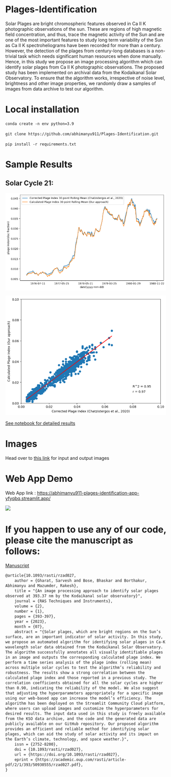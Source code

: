 # Plages-Identification

Solar Plages are bright chromospheric features observed in Ca II K photographic observations of the sun. These are regions of high magnetic field concentration, and thus, trace the magnetic activity of the Sun and are one of the most important features to study long term variability of the Sun as Ca II K spectroheliograms have been recorded for more than a century. However, the detection of the plages from century-long databases is a non-trivial task which needs significant human resources when done manually. Hence, in this study we propose an image processing algorithm which can identify solar plages from Ca II K photographic observations. The proposed study has been implemented on archival data from the Kodaikanal Solar Observatory. To ensure that the algorithm works, irrespective of noise level, brightness and other image properties, we randomly draw a samples of images from data archive to test our algorithm.

# Local installation

```
conda create -n env python=3.9

git clone https://github.com/abhimanyu911/Plages-Identification.git

pip install -r requirements.txt
```


# Sample Results


## Solar Cycle 21:


![](./time_series_21.png)


![](./scatter_21.png)


[See notebook for detailed results](./demo.ipynb)


# Images

Head over to [this link](https://drive.google.com/drive/folders/1nMKew8hG8Eo6Ej1jSz7uSgyiW4C4AzGK?usp=share_link) for input and output images


# Web App Demo


Web App link : https://abhimanyu911-plages-identification-app-yfyqbq.streamlit.app/


![](./demo.gif)


# If you happen to use any of our code, please cite the manuscript as follows:


[Manuscript](https://academic.oup.com/rasti/article/2/1/393/7223482)


```
@article{10.1093/rasti/rzad027,
    author = {Gharat, Sarvesh and Bose, Bhaskar and Borthakur, Abhimanyu and Mazumder, Rakesh},
    title = "{An image processing approach to identify solar plages observed at 393.37 nm by the Kodaikanal solar observatory}",
    journal = {RAS Techniques and Instruments},
    volume = {2},
    number = {1},
    pages = {393-397},
    year = {2023},
    month = {07},
    abstract = "{Solar plages, which are bright regions on the Sun’s surface, are an important indicator of solar activity. In this study, we propose an automated algorithm for identifying solar plages in Ca-K wavelength solar data obtained from the Kodaikanal Solar Observatory. The algorithm successfully annotates all visually identifiable plages in an image and outputs the corresponding calculated plage index. We perform a time series analysis of the plage index (rolling mean) across multiple solar cycles to test the algorithm’s reliability and robustness. The results show a strong correlation between the calculated plage index and those reported in a previous study. The correlation coefficients obtained for all the solar cycles are higher than 0.90, indicating the reliability of the model. We also suggest that adjusting the hyperparameters appropriately for a specific image using our web-based app can increase the model’s efficiency. The algorithm has been deployed on the Streamlit Community Cloud platform, where users can upload images and customize the hyperparameters for desired results. The input data used in this study is freely available from the KSO data archive, and the code and the generated data are publicly available on our GitHub repository. Our proposed algorithm provides an efficient and reliable method for identifying solar plages, which can aid the study of solar activity and its impact on the Earth’s climate, technology, and space weather.}",
    issn = {2752-8200},
    doi = {10.1093/rasti/rzad027},
    url = {https://doi.org/10.1093/rasti/rzad027},
    eprint = {https://academic.oup.com/rasti/article-pdf/2/1/393/50930555/rzad027.pdf},
}
```